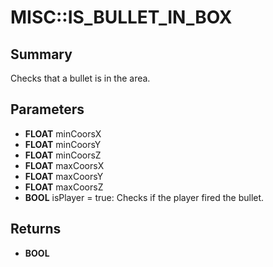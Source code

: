 # MISC::IS_BULLET_IN_BOX

## Summary
Checks that a bullet is in the area.

## Parameters
* **FLOAT** minCoorsX
* **FLOAT** minCoorsY
* **FLOAT** minCoorsZ
* **FLOAT** maxCoorsX
* **FLOAT** maxCoorsY
* **FLOAT** maxCoorsZ
* **BOOL** isPlayer = true: Checks if the player fired the bullet.

## Returns
* **BOOL**